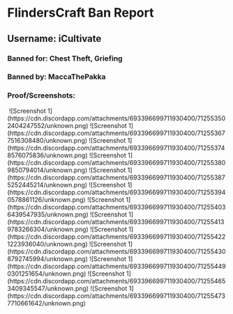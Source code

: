 <h1>FlindersCraft Ban Report</h1>
<h2>Username: iCultivate</h2>
<h3>Banned for: Chest Theft, Griefing
<h3>Banned by: MaccaThePakka
<br>
<h3>Proof/Screenshots:</h3>
<img href="https://cdn.discordapp.com/attachments/693396699711930400/712553335668080640/unknown.png"></img>
![Screenshot 1](https://cdn.discordapp.com/attachments/693396699711930400/712553502404247552/unknown.png)
![Screenshot 1](https://cdn.discordapp.com/attachments/693396699711930400/712553677516308480/unknown.png)
![Screenshot 1](https://cdn.discordapp.com/attachments/693396699711930400/712553748576075836/unknown.png)
![Screenshot 1](https://cdn.discordapp.com/attachments/693396699711930400/712553809850794014/unknown.png)
![Screenshot 1](https://cdn.discordapp.com/attachments/693396699711930400/712553875252445214/unknown.png)
![Screenshot 1](https://cdn.discordapp.com/attachments/693396699711930400/712553940578861126/unknown.png)
![Screenshot 1](https://cdn.discordapp.com/attachments/693396699711930400/712554036439547935/unknown.png)
![Screenshot 1](https://cdn.discordapp.com/attachments/693396699711930400/712554139783266304/unknown.png)
![Screenshot 1](https://cdn.discordapp.com/attachments/693396699711930400/712554221223936040/unknown.png)
![Screenshot 1](https://cdn.discordapp.com/attachments/693396699711930400/712554308792745994/unknown.png)
![Screenshot 1](https://cdn.discordapp.com/attachments/693396699711930400/712554490301251654/unknown.png)
![Screenshot 1](https://cdn.discordapp.com/attachments/693396699711930400/712554653409345547/unknown.png)
![Screenshot 1](https://cdn.discordapp.com/attachments/693396699711930400/712554737710661642/unknown.png)
